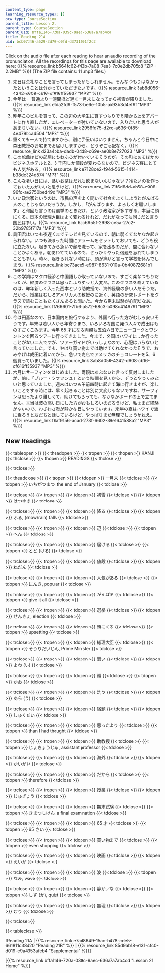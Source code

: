 ```yaml
---
content_type: page
learning_resource_types: []
ocw_type: CourseSection
parent_title: Lesson 21
parent_type: CourseSection
parent_uid: bffa1146-720a-039c-9aec-636a7a7ab4cd
title: Reading 21A
uid: bcb07d46-a529-3d70-c0fd-d3731f01f2c2
---
```


Click on the audio file after each reading to hear an audio recording of the pronunciation. All the recordings for this page are available to download here: ({{% resource_link b564fc62-f43b-7a08-7ea8-7c0e2db705c8 "ZIP - 2.2MB" %}}) (The ZIP file contains: 11 .mp3 files.)

1.  先日は失礼なことを言ってしまったかもしれません。そんなつもりはなかったということは分かっていただきたいです。({{% resource_link 3ab8d056-4242-d608-cb16-cf616ff55937 "MP3" %}})
2.  今年は 、普通より一週間ほど遅く一月末になってから初雪が降りました。({{% resource_link e1da2fd9-f573-be6e-10b5-ab93b3d4ef9f "MP3" %}})
3.  昨年このビルを買って、この辺の大学生に貸すつもりで６階から上をアパートに作り直したが、エレベーターが付いていないので、入りたいと思う人があまりいない。({{% resource_link 2956fd75-d2cc-a636-0f85-4e479bca4504 "MP3" %}})
4.  重くても一人で持てますから、別に手伝いはいりません。ちゃんと今日中に森田教授のお宅までお届けしますから、どうぞご心配なく。({{% resource_link d23a4bba-dadb-04d8-c69e-ae0b8e727023 "MP3" %}})
5.  この旅館はどの部屋にもおふろが付いているそうだが、その町にあるほかのビジネスホテルと2、3 千円しか値段が変わらないので、ビジネス客にとても人気がある。({{% resource_link e7128ce2-f94d-5615-1414-b38dc324d574 "MP3" %}})
6.  こんな暑い日には、熱いお茶はだれも飲まないんじゃない？冷たいのを作っておいた方がいいと思うけど。({{% resource_link 71f6d8dd-eb58-c908-96fc-ae2750bed49d "MP3" %}})
7.  いい政治家というのは、市民の声をよく聞いて社会をよくしようとがんばる人のことじゃないだろうか。しかし、「がんばります、よろしくお願いします」と何回も言うのは選挙のときだけ、という政治家が多すぎる。本当に頭にくる。日本の総理大臣はよく変わるけれど、だれがなっても同じだと言う国民は多い。({{% resource_link 6ac6955f-2998-ce5a-27c2-32b9785f717a "MP3" %}})
8.  島田君はいつも夜遅くまでテレビを見ているので、朝に弱くてなかなか起きられない。いつも決まった時間にアラームをセットしておいても、どうも役に立たない。起きてから急いで顔を洗って、家を出るのだが、間に合わないことがよくある。朝あわてているので、せっかくやった宿題を忘れてしまうことも多い。時々、起きられない時には、頭が痛いと言って学校を休んでしまう。({{% resource_link bc73ace5-e987-8631-010a-0b40872681b1 "MP3" %}})
9.  この学期はマクロ経済と中国語しか取っていないので、すごく楽なつもりだったが、経済のクラスは思ったよりずっと大変だ。このクラスを教えているのは、昨年新しく入った西本という助教授で、海外経験の多い人だそうだ。だから、授業はむしろアメリカ人の教授のに近く、英語の研究レポートをクラスで読むこともたくさんあると聞いた。今から期末試験が心配だなあ。({{% resource_link ff766601-7fb6-a572-68c3-b098c4149791 "MP3" %}})
10.  今は円高なので、日本国内を旅行するより、外国へ行った方がむしろ安いそうです。年末は若い人から年寄りまで、いろいろな国に発つ人々で成田はものすごくこみます。今年 65 才になる両親も五泊六日でニューヨークとワシントンを回るツアーに行ってきました。今まで、外国はハワイにしか行ったことがない二人ですが、ツアーガイドがいっしょなので、心配はいらないと言っていました。でも、やはり買い物までは助けてくれなかったそうで、おみやげは成田に着いてから、急いで売店でアメリカのチョコレートを5、6 個買っていました。({{% resource_link 3ab8d056-4242-d608-cb16-cf616ff55937 "MP3" %}})
11.  六月にサーフィンをはじめました。両親はあぶないと言って反対しましたが、前に「ブルー・クラッシュ」という映画を見てから、ずっとやってみたいと思っていました。週末はいつも午前四時に起きて海に行きますが、楽しいことをする時には、早く起きることは別に大変じゃないですね。サーフィンは思ったより難しくて、助けてもらっても、なかなかボードの上で立てません。本当は波の高い日にした方がおもしろいのだろうけど、私はまだ経験がないので、わざわざ海が静かな日にやっています。来年の夏はハワイで波に乗ろうと友だちと話しているけど、やっぱりまだ無理でしょうかねえ。({{% resource_link f6af9156-acad-273f-6602-39e1641588a2 "MP3" %}})

New Readings
------------

{{< tableopen >}}
{{< theadopen >}}
{{< tropen >}}
{{< thopen >}}
KANJI
{{< thclose >}}
{{< thopen >}}
READINGS
{{< thclose >}}

{{< trclose >}}

{{< theadclose >}}
{{< tropen >}}
{{< tdopen >}}
一月末
{{< tdclose >}}
{{< tdopen >}}
いちがつまつ, the end of January
{{< tdclose >}}

{{< trclose >}}
{{< tropen >}}
{{< tdopen >}}
初雪
{{< tdclose >}}
{{< tdopen >}}
はつゆき
{{< tdclose >}}

{{< trclose >}}
{{< tropen >}}
{{< tdopen >}}
降る
{{< tdclose >}}
{{< tdopen >}}
ふる, (snow/rain) falls
{{< tdclose >}}

{{< trclose >}}
{{< tropen >}}
{{< tdopen >}}
辺
{{< tdclose >}}
{{< tdopen >}}
へん
{{< tdclose >}}

{{< trclose >}}
{{< tropen >}}
{{< tdopen >}}
届ける
{{< tdclose >}}
{{< tdopen >}}
とど (ける)
{{< tdclose >}}

{{< trclose >}}
{{< tropen >}}
{{< tdopen >}}
値段
{{< tdclose >}}
{{< tdopen >}}
ねだん
{{< tdclose >}}

{{< trclose >}}
{{< tropen >}}
{{< tdopen >}}
人気がある
{{< tdclose >}}
{{< tdopen >}}
にんき, popular
{{< tdclose >}}

{{< trclose >}}
{{< tropen >}}
{{< tdopen >}}
がんばる
{{< tdclose >}}
{{< tdopen >}}
give it all
{{< tdclose >}}

{{< trclose >}}
{{< tropen >}}
{{< tdopen >}}
選挙
{{< tdclose >}}
{{< tdopen >}}
せんきょ, election
{{< tdclose >}}

{{< trclose >}}
{{< tropen >}}
{{< tdopen >}}
頭にくる
{{< tdclose >}}
{{< tdopen >}}
upsetting
{{< tdclose >}}

{{< trclose >}}
{{< tropen >}}
{{< tdopen >}}
総理大臣
{{< tdclose >}}
{{< tdopen >}}
そうりだいじん, Prime Minister
{{< tdclose >}}

{{< trclose >}}
{{< tropen >}}
{{< tdopen >}}
弱い
{{< tdclose >}}
{{< tdopen >}}
よわ (い)
{{< tdclose >}}

{{< trclose >}}
{{< tropen >}}
{{< tdopen >}}
顔
{{< tdclose >}}
{{< tdopen >}}
かお
{{< tdclose >}}

{{< trclose >}}
{{< tropen >}}
{{< tdopen >}}
洗う
{{< tdclose >}}
{{< tdopen >}}
あら (う)
{{< tdclose >}}

{{< trclose >}}
{{< tropen >}}
{{< tdopen >}}
宿題
{{< tdclose >}}
{{< tdopen >}}
しゅくだい
{{< tdclose >}}

{{< trclose >}}
{{< tropen >}}
{{< tdopen >}}
思ったより
{{< tdclose >}}
{{< tdopen >}}
than I had thought
{{< tdclose >}}

{{< trclose >}}
{{< tropen >}}
{{< tdopen >}}
助教授
{{< tdclose >}}
{{< tdopen >}}
じょきょうじゅ, assistant professor
{{< tdclose >}}

{{< trclose >}}
{{< tropen >}}
{{< tdopen >}}
海外
{{< tdclose >}}
{{< tdopen >}}
かいがい
{{< tdclose >}}

{{< trclose >}}
{{< tropen >}}
{{< tdopen >}}
だから
{{< tdclose >}}
{{< tdopen >}}
therefore
{{< tdclose >}}

{{< trclose >}}
{{< tropen >}}
{{< tdopen >}}
授業
{{< tdclose >}}
{{< tdopen >}}
じゅぎょう
{{< tdclose >}}

{{< trclose >}}
{{< tropen >}}
{{< tdopen >}}
期末試験
{{< tdclose >}}
{{< tdopen >}}
きまつしけん, a final examination
{{< tdclose >}}

{{< trclose >}}
{{< tropen >}}
{{< tdopen >}}
65 才
{{< tdclose >}}
{{< tdopen >}}
65 さい
{{< tdclose >}}

{{< trclose >}}
{{< tropen >}}
{{< tdopen >}}
買い物まで
{{< tdclose >}}
{{< tdopen >}}
even shopping
{{< tdclose >}}

{{< trclose >}}
{{< tropen >}}
{{< tdopen >}}
映画
{{< tdclose >}}
{{< tdopen >}}
えいが
{{< tdclose >}}

{{< trclose >}}
{{< tropen >}}
{{< tdopen >}}
波
{{< tdclose >}}
{{< tdopen >}}
なみ, wave
{{< tdclose >}}

{{< trclose >}}
{{< tropen >}}
{{< tdopen >}}
静か／な
{{< tdclose >}}
{{< tdopen >}}
しず (か), quiet
{{< tdclose >}}

{{< trclose >}}
{{< tropen >}}
{{< tdopen >}}
無理
{{< tdclose >}}
{{< tdopen >}}
むり
{{< tdclose >}}

{{< trclose >}}

{{< tableclose >}}

\[Reading 21A | {{% resource_link e7ad8649-15ac-b478-cde5-661811c38420 "Reading 21B" %}} | {{% resource_link 85d9ab18-e131-cfc0-d019-e9a4353afeb4 "Supplemental" %}}\]

\[{{% resource_link bffa1146-720a-039c-9aec-636a7a7ab4cd "Lesson 21 Home" %}}\]